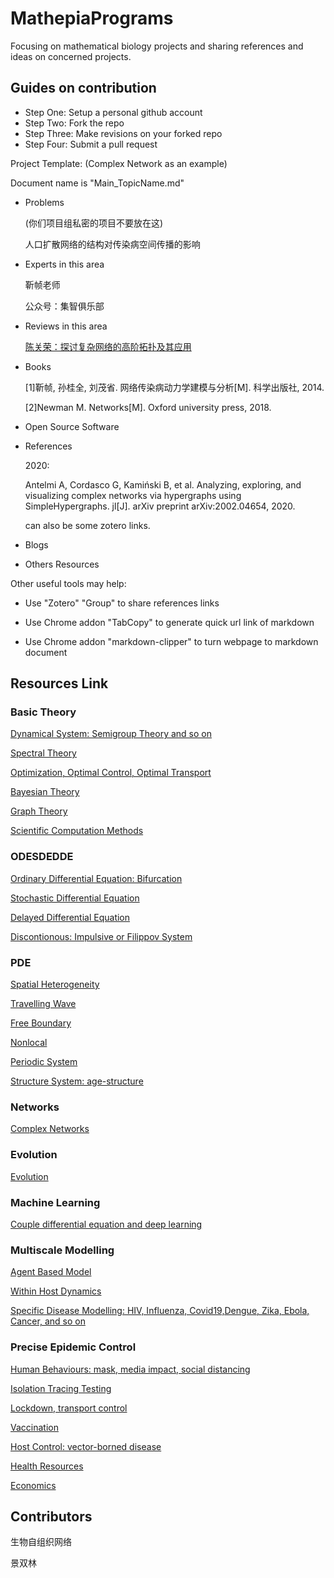 # MathepiaPrograms

Focusing on mathematical biology projects and sharing references and ideas on concerned projects.

## Guides on contribution

- Step One: Setup a personal github account
- Step Two: Fork the repo
- Step Three: Make revisions on your forked repo
- Step Four: Submit a pull request

Project Template: (Complex Network as an example)

Document name is "Main_TopicName.md"

- Problems
  
  (你们项目组私密的项目不要放在这)

  人口扩散网络的结构对传染病空间传播的影响

- Experts in this area
  
  靳帧老师

  公众号：集智俱乐部

- Reviews in this area
  
  [陈关荣：探讨复杂网络的高阶拓扑及其应用](https://mp.weixin.qq.com/s/jhaTyxVjRTfSbBDjatBWFQ)

- Books
  
  [1]靳帧, 孙桂全, 刘茂省. 网络传染病动力学建模与分析[M]. 科学出版社, 2014.

  [2]Newman M. Networks[M]. Oxford university press, 2018.

- Open Source Software
  

- References
  
  2020:

  Antelmi A, Cordasco G, Kamiński B, et al. Analyzing, exploring, and visualizing complex networks via hypergraphs using SimpleHypergraphs. jl[J]. arXiv preprint arXiv:2002.04654, 2020.

  can also be some zotero links.

- Blogs
  
- Others Resources


Other useful tools may help:

- Use "Zotero" "Group" to share references links

- Use Chrome addon "TabCopy" to generate quick url link of markdown

- Use Chrome addon "markdown-clipper" to turn webpage to markdown document

## Resources Link
### Basic Theory

[Dynamical System: Semigroup Theory and so on](Basic%20Theory/Main_dynamic_system.md)

[Spectral Theory](Basic%20Theory/Main_spectral_theory.md)

[Optimization, Optimal Control, Optimal Transport](Basic%20Theory/Main_optimal.md)

[Bayesian Theory](Basic%20Theory/Main_bayesian.md)

[Graph Theory](Basic%20Theory/Main_graph_theory.md)

[Scientific Computation Methods](Basic%20Theory/Main_numerical.md)

### ODESDEDDE

[Ordinary Differential Equation: Bifurcation](ODESDEDDE/Main_ode.md)

[Stochastic Differential Equation](ODESDEDDE/Main_sde.md)

[Delayed Differential Equation](ODESDEDDE/Main_dde.md)

[Discontionous: Impulsive or Filippov System](ODESDEDDE/Main_discontinous.md)
### PDE

[Spatial Heterogeneity](PDE/Main_spatial_heterogeneity.md)

[Travelling Wave](PDE/Main_travelling_wave.md)

[Free Boundary](PDE/Main_free_boundary.md)

[Nonlocal](PDE/Main_nonlocal.md)

[Periodic System](PDE/Main_periodic.md)

[Structure System: age-structure](PDE/Main_structure.md)

### Networks

[Complex Networks](/Complex%20Networks/Main_Complex_Networks.md)

### Evolution

[Evolution](/Evolution/Main_Evolution.md)


### Machine Learning

[Couple differential equation and deep learning](Machine%20Learning/Main_differential_equation_ML.md)



### Multiscale Modelling

[Agent Based Model](Multiscale%20Modelling/Main_agents.md)

[Within Host Dynamics](Multiscale%20Modelling/Main_withinhost.md)

[Specific Disease Modelling: HIV, Influenza, Covid19,Dengue, Zika, Ebola, Cancer, and so on](Multiscale%20Modelling/Main_specific_disease.md)

### Precise Epidemic Control

[Human Behaviours: mask, media impact, social distancing](Precise%20Epidemic%20Control/Main_human_bahaviours.md)

[Isolation Tracing Testing](Precise%20Epidemic%20Control/Main_isolation_tracing_testing.md)

[Lockdown, transport control](Precise%20Epidemic%20Control/Main_lockdown.md)

[Vaccination](Precise%20Epidemic%20Control/Main_vaccine.md)

[Host Control: vector-borned disease](Precise%20Epidemic%20Control/Main_host_control.md)

[Health Resources](Precise%20Epidemic%20Control/Main_health_resource.md)

[Economics](Precise%20Epidemic%20Control/Main_economics.md)

## Contributors

生物自组织网络

景双林